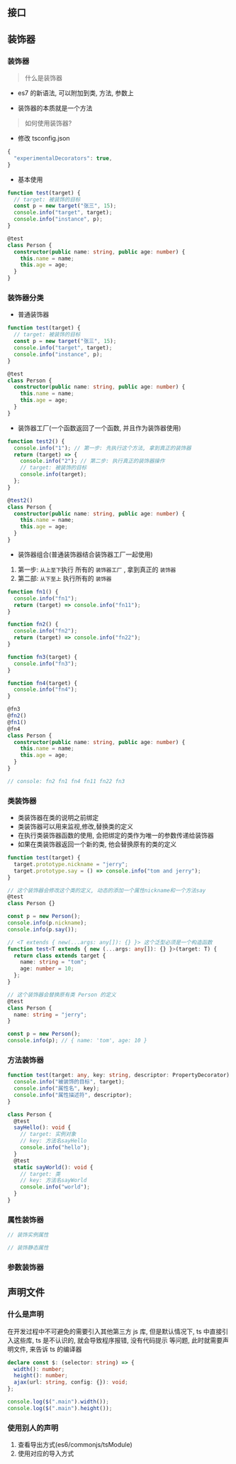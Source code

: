 ## 接口


## 装饰器

### 装饰器

> 什么是装饰器

- es7 的新语法, 可以附加到类, 方法, 参数上

- 装饰器的本质就是一个方法

> 如何使用装饰器?

- 修改 tsconfig.json

```typescript
{
  "experimentalDecorators": true,
}
```

- 基本使用

```typescript
function test(target) {
  // target: 被装饰的目标
  const p = new target("张三", 15);
  console.info("target", target);
  console.info("instance", p);
}

@test
class Person {
  constructor(public name: string, public age: number) {
    this.name = name;
    this.age = age;
  }
}
```

### 装饰器分类

- 普通装饰器

```typescript
function test(target) {
  // target: 被装饰的目标
  const p = new target("张三", 15);
  console.info("target", target);
  console.info("instance", p);
}

@test
class Person {
  constructor(public name: string, public age: number) {
    this.name = name;
    this.age = age;
  }
}
```

- 装饰器工厂(一个函数返回了一个函数, 并且作为装饰器使用)

```typescript
function test2() {
  console.info("1"); // 第一步: 先执行这个方法, 拿到真正的装饰器
  return (target) => {
    console.info("2"); // 第二步: 执行真正的装饰器操作
    // target: 被装饰的目标
    console.info(target);
  };
}

@test2()
class Person {
  constructor(public name: string, public age: number) {
    this.name = name;
    this.age = age;
  }
}
```

- 装饰器组合(普通装饰器结合装饰器工厂一起使用)

1. 第一步: `从上至下`执行 所有的 `装饰器工厂` , 拿到真正的 `装饰器`
2. 第二部: `从下至上` 执行所有的 `装饰器`

```typescript
function fn1() {
  console.info("fn1");
  return (target) => console.info("fn11");
}

function fn2() {
  console.info("fn2");
  return (target) => console.info("fn22");
}

function fn3(target) {
  console.info("fn3");
}

function fn4(target) {
  console.info("fn4");
}

@fn3
@fn2()
@fn1()
@fn4
class Person {
  constructor(public name: string, public age: number) {
    this.name = name;
    this.age = age;
  }
}

// console: fn2 fn1 fn4 fn11 fn22 fn3
```

### 类装饰器

- 类装饰器在类的说明之前绑定
- 类装饰器可以用来监视,修改,替换类的定义
- 在执行类装饰器函数的使用, 会把绑定的类作为唯一的参数传递给装饰器
- 如果在类装饰器返回一个新的类, 他会替换原有的类的定义

```typescript
function test(target) {
  target.prototype.nickname = "jerry";
  target.prototype.say = () => console.info("tom and jerry");
}

// 这个装饰器会修改这个类的定义, 动态的添加一个属性nickname和一个方法say
@test
class Person {}

const p = new Person();
console.info(p.nickname);
console.info(p.say());
```

```typescript
// <T extends { new(...args: any[]): {} }> 这个泛型必须是一个构造函数
function test<T extends { new (...args: any[]): {} }>(target: T) {
  return class extends target {
    name: string = "tom";
    age: number = 10;
  };
}

// 这个装饰器会替换原有类 Person 的定义
@test
class Person {
  name: string = "jerry";
}

const p = new Person();
console.info(p); // { name: 'tom', age: 10 }
```

### 方法装饰器

```typescript
function test(target: any, key: string, descriptor: PropertyDecorator) {
  console.info("被装饰的目标", target);
  console.info("属性名", key);
  console.info("属性描述符", descriptor);
}

class Person {
  @test
  sayHello(): void {
    // target: 实例对象
    // key: 方法名sayHello
    console.info("hello");
  }
  @test
  static sayWorld(): void {
    // target: 类
    // key: 方法名sayWorld
    console.info("world");
  }
}
```

### 属性装饰器

```typescript
// 装饰实例属性

// 装饰静态属性
```

### 参数装饰器

## 声明文件

### 什么是声明

在开发过程中不可避免的需要引入其他第三方 js 库, 但是默认情况下, ts 中直接引入这些库, ts 是不认识的, 就会导致程序报错, 没有代码提示 等问题, 此时就需要声明文件, 来告诉 ts 的编译器

```typescript
declare const $: (selector: string) => {
  width(): number;
  height(): number;
  ajax(url: string, config: {}): void;
};

console.log($(".main").width());
console.log($(".main").height());
```

### 使用别人的声明

1. 查看导出方式(es6/commonjs/tsModule)
2. 使用对应的导入方式
